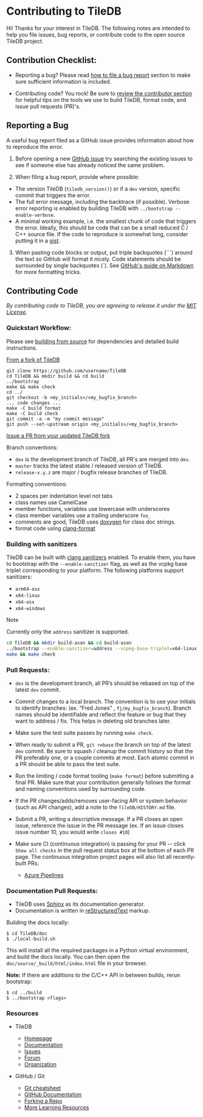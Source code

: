 # Contributing to TileDB

Hi! Thanks for your interest in TileDB. The following notes are intended to
help you file issues, bug reports, or contribute code to the open source TileDB project.

## Contribution Checklist:

* Reporting a bug?  Please read [how to file a bug report](https://github.com/TileDB-Inc/TileDB/blob/dev/CONTRIBUTING.md#reporting-a-bug) section to make sure sufficient information is included.

* Contributing code? You rock! Be sure to [review the contributor section](https://github.com/TileDB-Inc/TileDB/blob/dev/CONTRIBUTING.md#contributing-code) for helpful tips on the tools we use to build TileDB, format code, and issue pull requests (PR)'s.

## Reporting a Bug

A useful bug report filed as a GitHub issue provides information about how to reproduce the error.

1. Before opening a new [GitHub issue](https://github.com/TileDB-Inc/TileDB/issues) try searching the existing issues to see if someone else has already noticed the same problem.

2. When filing a bug report, provide where possible:
  - The version TileDB (`tiledb_version()`) or if a `dev` version, specific commit that triggers the error.
  - The full error message, including the backtrace (if possible).  Verbose error reporting is enabled by building TileDB with `../bootstrap --enable-verbose`.
  - A minimal working example, i.e. the smallest chunk of code that triggers the error. Ideally, this should be code that can be a small reduced C / C++ source file. If the code to reproduce is somewhat long, consider putting it in a [gist](https://gist.github.com).


3. When pasting code blocks or output, put triple backquotes (\`\`\`) around the text so GitHub will format it nicely. Code statements should be surrounded by single backquotes (\`). See [GitHub's guide on Markdown](https://guides.github.com/features/mastering-markdown) for more formatting tricks.

## Contributing Code

*By contributing code to TileDB, you are agreeing to release it under the [MIT License](https://github.com/TileDB-Inc/TileDB/tree/dev/LICENSE).*

### Quickstart Workflow:

Please see [building from source](https://docs.tiledb.com/main/how-to/installation/building-from-source)
for dependencies and detailed build instructions.

[From a fork of TileDB](https://help.github.com/articles/fork-a-repo/)

    git clone https://github.com/username/TileDB
    cd TileDB && mkdir build && cd build
    ../bootstrap
    make && make check
    cd ../
    git checkout -b <my_initials>/<my_bugfix_branch>
    ... code changes ...
    make -C build format
    make -C build check
    git commit -a -m "my commit message"
    git push --set-upstream origin <my_initials>/<my_bugfix_branch>

[Issue a PR from your updated TileDB fork](https://help.github.com/articles/creating-a-pull-request-from-a-fork/)

Branch conventions:
- `dev` is the development branch of TileDB, all PR's are merged into `dev`.
- `master` tracks the latest stable / released version of TileDB.
- `release-x.y.z` are major / bugfix release branches of TileDB.

Formatting conventions:
- 2 spaces per indentation level not tabs
- class names use CamelCase
- member functions, variables use lowercase with underscores
- class member variables use a trailing underscore `foo_`
- comments are good, TileDB uses [doxygen](http://www.stack.nl/~dimitri/doxygen/manual/docblocks.html) for class doc strings.
- format code using [clang-format](https://clang.llvm.org/docs/ClangFormat.html)

### Building with sanitizers

TileDB can be built with [clang sanitizers](https://clang.llvm.org/docs/AddressSanitizer.html) enabled. To enable them, you have to bootstrap with the `--enable-sanitizer` flag, as well as the vcpkg base triplet corresponding to your platform. The following platforms support sanitizers:

* `arm64-osx`
* `x64-linux`
* `x64-osx`
* `x64-windows`

> [!NOTE]
> Currently only the `address` sanitizer is supported.

```bash
cd TileDB && mkdir build-asan && cd build-asan
../bootstrap --enable-sanitizer=address --vcpkg-base-triplet=x64-linux
make && make check
```

### Pull Requests:

- `dev` is the development branch, all PR’s should be rebased on top of the latest `dev` commit.

- Commit changes to a local branch.  The convention is to use your initials to identify branches: (ex. “Fred Jones” , `fj/my_bugfix_branch`).  Branch names should be identifiable and reflect the feature or bug that they want to address / fix. This helps in deleting old branches later.

- Make sure the test suite passes by running `make check`.

- When ready to submit a PR, `git rebase` the branch on top of the latest `dev` commit.  Be sure to squash / cleanup the commit history so that the PR preferably one, or a couple commits at most.  Each atomic commit in a PR should be able to pass the test suite.

- Run the limiting / code format tooling (`make format`) before submitting a final PR.
  Make sure that your contribution generally follows the format and naming conventions used by surrounding code.

- If the PR changes/adds/removes user-facing API or system behavior (such as API changes), add a note to the `TileDB/HISTORY.md` file.

- Submit a PR, writing a descriptive message.  If a PR closes an open issue, reference the issue in the PR message (ex. If an issue closes issue number 10, you would write `closes #10`)

- Make sure CI (continuous integration) is passing for your PR -- click `Show all checks` in the pull request status box at the bottom of each PR page. The continuous integration project pages will also list all recently-built PRs:
  - [Azure Pipelines](https://dev.azure.com/TileDB-Inc/CI/_build)

### Documentation Pull Requests:
 - TileDB uses [Sphinx](http://www.sphinx-doc.org/en/master/) as its documentation generator.
 - Documentation is written in [reStructuredText](http://docutils.sourceforge.net/rst.html) markup.

Building the docs locally:

    $ cd TileDB/doc
    $ ./local-build.sh

This will install all the required packages in a Python virtual environment, and build the docs locally. You can then open the `doc/source/_build/html/index.html` file in your browser.

**Note:** If there are additions to the C/C++ API in between builds, rerun bootstrap:

    $ cd ../build
    $ ../bootstrap <flags>

### Resources

* TileDB
  - [Homepage](https://tiledb.io)
  - [Documentation](https://docs.tiledb.io/en/latest/)
  - [Issues](https://github.com/TileDB-Inc/TileDB/issues)
  - [Forum](https://forum.tiledb.io/)
  - [Organization](https://github.com/TileDB-Inc/)


* GitHub / Git
  - [Git cheatsheet](https://services.github.com/on-demand/downloads/github-git-cheat-sheet/)
  - [GitHub Documentation](https://help.github.com/)
  - [Forking a Repo](https://help.github.com/articles/fork-a-repo/)
  - [More Learning Resources](https://help.github.com/articles/git-and-github-learning-resources/)
